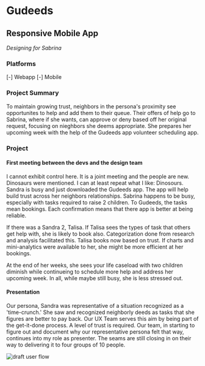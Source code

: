 # Gudeeds

## Responsive Mobile App

_Designing for Sabrina_

### Platforms
[-] Webapp
[-] Mobile

### Project Summary

To maintain growing trust,  neighbors in the persona's proximity see opportunites to help and add them to their queue.  Their offers of help go to Sabrina, where if she wants, can approve or deny based off her original request, focusing on nieghbors she deems appropriate.  She prepares her upcoming week with the help of the Gudeeds app volunteer scheduling app.

### Project

#### First meeting between the devs and the design team

I cannot exhibit control here.  It is a joint meeting and the people are new.  Dinosaurs were mentioned.  I can at least repeat what I like: Dinosours.  Sandra is busy and just downloaded the Gudeeds app.  The app will help build trust across her neighbors relationships.  Sabrina happens to be busy, especially with tasks required to raise 2 children.  To Gudeeds, the tasks mean bookings. Each confirmation means that there app is better at being reliable.  

If there was a Sandra 2, Talisa.  If Talisa sees the types of task that others get help with, she is likely to book also.  Categorization done from research and analysis facilitated this.  Talisa books now based on trust.  If charts and mini-analytics were available to her, she might be more efficient at her bookings. 

At the end of her weeks, she sees your life caseload with two children diminish while continueing to schedule more help and address her upcoming week.  In all, while maybe still busy, she is less stressed out.

#### Presentation

Our persona, Sandra was representative of a situation recognized as a 'time-crunch.' She saw and recognized neighborly deeds as tasks that she figures are better to pay back.  Our UX Team serves this aim by being part of the get-it-done process.  A level of trust is required. Our team, in starting to figure out and document why our representative persona felt that way, continues into my role as presenter.  The seams are still closing in on their way to delivering it to four groups of 10 people.

![draft user flow](https://cdn.jsdelivr.net/gh/renepacchaux/gudeeds-responsive-mobile-app@assets/figure1.svg)



